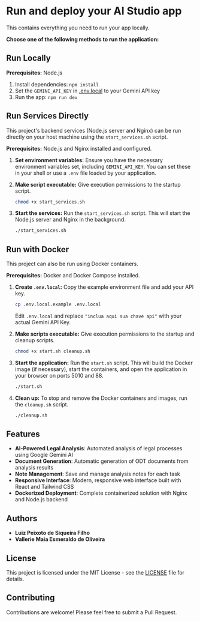 # Run and deploy your AI Studio app

This contains everything you need to run your app locally.

**Choose one of the following methods to run the application:**

## Run Locally

**Prerequisites:**  Node.js


1. Install dependencies:
   `npm install`
2. Set the `GEMINI_API_KEY` in [.env.local](.env.local) to your Gemini API key
3. Run the app:
   `npm run dev`

## Run Services Directly

This project's backend services (Node.js server and Nginx) can be run directly on your host machine using the `start_services.sh` script.

**Prerequisites:** Node.js and Nginx installed and configured.

1.  **Set environment variables:** Ensure you have the necessary environment variables set, including `GEMINI_API_KEY`. You can set these in your shell or use a `.env` file loaded by your application.

2.  **Make script executable:** Give execution permissions to the startup script.
    ```bash
    chmod +x start_services.sh
    ```

3.  **Start the services:** Run the `start_services.sh` script. This will start the Node.js server and Nginx in the background.
    ```bash
    ./start_services.sh
    ```

## Run with Docker

This project can also be run using Docker containers.

**Prerequisites:** Docker and Docker Compose installed.

1.  **Create `.env.local`:** Copy the example environment file and add your API key.
    ```bash
    cp .env.local.example .env.local
    ```
    Edit `.env.local` and replace `"inclua aqui sua chave api"` with your actual Gemini API Key.

2.  **Make scripts executable:** Give execution permissions to the startup and cleanup scripts.
    ```bash
    chmod +x start.sh cleanup.sh
    ```

3.  **Start the application:** Run the `start.sh` script. This will build the Docker image (if necessary), start the containers, and open the application in your browser on ports 5010 and 88.
    ```bash
    ./start.sh
    ```

4.  **Clean up:** To stop and remove the Docker containers and images, run the `cleanup.sh` script.
    ```bash
    ./cleanup.sh
    ```

## Features

- **AI-Powered Legal Analysis**: Automated analysis of legal processes using Google Gemini AI
- **Document Generation**: Automatic generation of ODT documents from analysis results
- **Note Management**: Save and manage analysis notes for each task
- **Responsive Interface**: Modern, responsive web interface built with React and Tailwind CSS
- **Dockerized Deployment**: Complete containerized solution with Nginx and Node.js backend

## Authors

- **Luiz Peixoto de Siqueira Filho**
- **Vallerie Maia Esmeraldo de Oliveira**

## License

This project is licensed under the MIT License - see the [LICENSE](LICENSE) file for details.

## Contributing

Contributions are welcome! Please feel free to submit a Pull Request.
